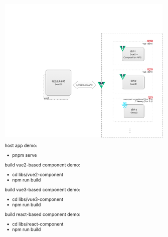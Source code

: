 ![](./flow.png)

host app demo:

- pnpm serve

build vue2-based component demo:

- cd libs/vue2-component
- npm run build

build vue3-based component demo:

- cd libs/vue3-component
- npm run build

build react-based component demo:

- cd libs/react-component
- npm run build
